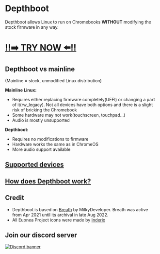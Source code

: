 # Depthboot
Depthboot allows Linux to run on Chromebooks **WITHOUT** modifying the stock firmware in any way.  
<h1><a href="https://eupnea-linux.github.io/docs.html#/">‼️➡️ TRY NOW ⬅️‼️</a></h1>

## Depthboot vs mainline
(Mainline = stock, unmodified Linux distribution)

**Mainline Linux:**
* Requires either replacing firmware completely(UEFI) or changing a part of it(rw_legacy). Not all devices have both options and there is a slight risk of bricking the Chromebook
* Some hardware may not work(touchscreen, touchpad...)
* Audio is mostly unsupported

**Depthboot:**
* Requires no modifications to firmware
* Hardware works the same as in ChromeOS
* More audio support available

## [Supported devices](https://eupnea-linux.github.io/docs.html#/pages/devices)

## [How does Depthboot work?](https://eupnea-linux.github.io/docs.html#/dev-pages/build-script)

## Credit
* Depthboot is based on [Breath](https://github.com/cb-linux/breath) by MilkyDeveloper. Breath was active from Apr 2021 until its archival in late Aug 2022.  
* All Eupnea Project icons were made by [Inderix](https://github.com/CorruptedPlazma)

## Join our discord server
[<img src="https://discordapp.com/api/guilds/994245999822381076/widget.png?style=banner2" alt="Discord banner"></img>](https://discord.gg/jxXb2PwzYz)

